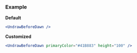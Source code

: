 ### Example

**Default**
```jsx
<UndrawBeforeDawn />
```

**Customized**
```jsx
<UndrawBeforeDawn primaryColor="#41B883" height="100" />
```
